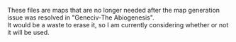 These files are maps that are no longer needed after the map generation issue was resolved in "Geneciv-The Abiogenesis".<br>
It would be a waste to erase it, so I am currently considering whether or not it will be used.
